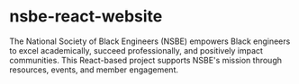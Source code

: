 # nsbe-react-website
The National Society of Black Engineers (NSBE) empowers Black engineers to excel academically, succeed professionally, and positively impact communities. This React-based project supports NSBE's mission through resources, events, and member engagement.
